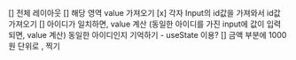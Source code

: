 [] 전체 레이아웃 
[] 해당 영역 value 가져오기 
[x] 각자 Input의 id값을 가져와서 id값 가져오기
[] 아이디가 일치하면, value 계산
(동일한 아이디를 가진 input에 값이 입력되면, value 계산)
동일한 아이디인지 기억하기 - useState 이용?
[] 금액 부분에 1000원 단위로 , 찍기 
